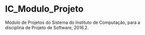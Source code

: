 # IC_Modulo_Projeto
Módulo de Projetos do Sistema do Instituto de Computação, para a disciplina de Projeto de Software, 2016.2. 
